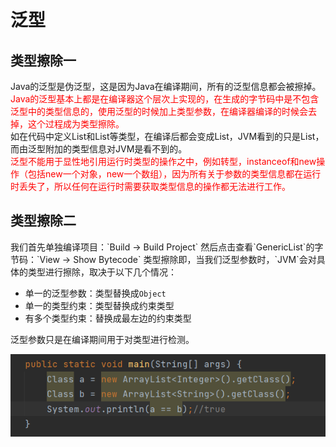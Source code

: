 # 泛型
## 类型擦除一
Java的泛型是伪泛型，这是因为Java在编译期间，所有的泛型信息都会被擦掉。
<font color="red">Java的泛型基本上都是在编译器这个层次上实现的，在生成的字节码中是不包含泛型中的类型信息的，使用泛型的时候加上类型参数，在编译器编译的时候会去掉，这个过程成为类型擦除。</font><br/>
如在代码中定义List和List等类型，在编译后都会变成List，JVM看到的只是List，而由泛型附加的类型信息对JVM是看不到的。<br/>
<font color="red">泛型不能用于显性地引用运行时类型的操作之中，例如转型，instanceof和new操作（包括new一个对象，new一个数组），因为所有关于参数的类型信息都在运行时丢失了，所以任何在运行时需要获取类型信息的操作都无法进行工作。</font>

## 类型擦除二
<div>
我们首先单独编译项目：`Build -> Build Project`
然后点击查看`GenericList`的字节码：`View -> Show Bytecode`
类型擦除即，当我们泛型参数时，`JVM`会对具体的类型进行擦除，取决于以下几个情况：

- 单一的泛型参数：类型替换成`Object`
- 单一的类型约束：类型替换成约束类型
- 有多个类型约束：替换成最左边的约束类型

泛型参数只是在编译期间用于对类型进行检测。
</div>

![泛型](../images/type.png)
